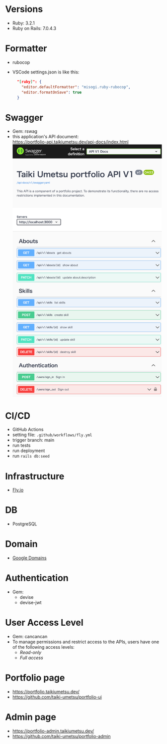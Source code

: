# Versions

- Ruby: 3.2.1
- Ruby on Rails: 7.0.4.3

# Formatter

- rubocop
- VSCode settings.json is like this:

  ```json
    "[ruby]": {
      "editor.defaultFormatter": "misogi.ruby-rubocop",
      "editor.formatOnSave": true
    }
  ```

# Swagger

- Gem: rswag
- this application's API document: <br>
  https://portfolio-api.taikiumetsu.dev/api-docs/index.html
  <img src="public/images/readme/api_docs.png">

# CI/CD

- GitHub Actions
- setting file: `.github/workflows/fly.yml`
- trigger branch: main
- run tests
- run deployment
- run `rails db:seed`

# Infrastructure

- [Fly.io](https://fly.io/dashboard/)

# DB

- PostgreSQL

# Domain

- [Google Domains](https://domains.google.com/registrar/)

# Authentication

- Gem:
  - devise
  - devise-jwt

# User Access Level

- Gem: cancancan
- To manage permissions and restrict access to the APIs, users have one of the following access levels:
  - _Read-only_
  - _Full access_

# Portfolio page

- https://portfolio.taikiumetsu.dev/
- https://github.com/taiki-umetsu/portfolio-ui

# Admin page

- https://portfolio-admin.taikiumetsu.dev/
- https://github.com/taiki-umetsu/portfolio-admin
